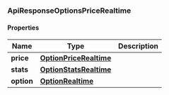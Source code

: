 

[//]: # (CLASS:ApiResponseOptionsPriceRealtime)

[//]: # (KIND:object)

### ApiResponseOptionsPriceRealtime

#### Properties

[//]: # (START_DEFINITION)

Name | Type | Description
------------ | ------------- | -------------
**price** | [**OptionPriceRealtime**](OptionPriceRealtime.md) |  &nbsp;
**stats** | [**OptionStatsRealtime**](OptionStatsRealtime.md) |  &nbsp;
**option** | [**OptionRealtime**](OptionRealtime.md) |  &nbsp;

[//]: # (END_DEFINITION)


[//]: # (CONTAINED_CLASS:OptionPriceRealtime)


[//]: # (CONTAINED_CLASS:OptionStatsRealtime)


[//]: # (CONTAINED_CLASS:OptionRealtime)



